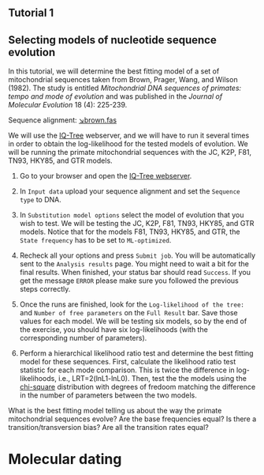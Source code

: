 ## Tutorial 1
## Selecting models of nucleotide sequence evolution

In this tutorial, we will determine the best fitting model of a set of mitochondrial sequences taken from Brown, Prager, Wang, and Wilson (1982). The study is entitled *Mitochondrial DNA sequences of primates: tempo and mode of evolution* and was published in the *Journal of Molecular Evolution* 18 (4): 225-239. 

Sequence alignment: [&#8600;brown.fas](/assets/lectures/brown.fas)

We will use the [IQ-Tree](http://iqtree.cibiv.univie.ac.at/) webserver, and we will have to run it several times in order to obtain the log-likelihood for the tested models of evolution. We will be running the primate mitochondrial sequences with the JC, K2P, F81, TN93, HKY85, and GTR models. 

1. Go to your browser and open the [IQ-Tree webserver](http://iqtree.cibiv.univie.ac.at/).

2. In `Input data` upload your sequence alignment and set the `Sequence type` to DNA.

3. In `Substitution model options` select the model of evolution that you wish to test. We will be testing the JC, K2P, F81, TN93, HKY85, and GTR models. Notice that for the models F81, TN93, HKY85, and GTR, the `State frequency` has to be set to `ML-optimized`.

4. Recheck all your options and press `Submit job`. You will be automatically sent to the `Analysis results` page. You might need to wait a bit for the final results. When finished, your status bar should read `Success`. If you get the message `ERROR` please make sure you followed the previous steps correctly.

5. Once the runs are finished, look for the `Log-likelihood of the tree:` and `Number of free parameters` on the `Full Result` bar. Save those values for each model. We will be testing six models, so by the end of the exercise, you should have six log-likelihoods (with the corresponding number of parameters).

6. Perform a hierarchical likelihood ratio test and determine the best fitting model for these sequences. First, calculate the likelihood ratio test statistic for each mode comparison. This is twice the difference in log-likelihoods, i.e., LRT=2(lnL1-lnL0). Then, test the the models using the [chi-square](https://people.smp.uq.edu.au/YoniNazarathy/stat_models_B_course_spring_07/distributions/chisqtab.pdf) distribution with degrees of fredoom matching the difference in the number of parameters between the two models. 

What is the best fitting model telling us about the way the primate mitochondrial sequences evolve? Are the base frequencies equal? Is there a transition/transversion bias? Are all the transition rates equal?


# Molecular dating
